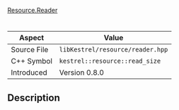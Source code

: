 [Resource.Reader](index.md)
# 
| Aspect | Value |
| --- | --- |
| Source File | `libKestrel/resource/reader.hpp` |
| C++ Symbol | `kestrel::resource::read_size` |
| Introduced | Version 0.8.0 |
## Description

